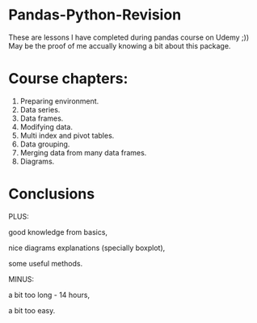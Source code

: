 # Pandas-Python-Revision
These are lessons I have completed during pandas course on Udemy ;))
May be the proof of me accually knowing a bit about this package.
# Course chapters:
1. Preparing environment.
2. Data series.
3. Data frames.
4. Modifying data.
5. Multi index and pivot tables.
6. Data grouping.
7. Merging data from many data frames.
8. Diagrams.
# Conclusions
PLUS:

good knowledge from basics,

nice diagrams explanations (specially boxplot),

some useful methods.

MINUS:

a bit too long - 14 hours,

a bit too easy.
